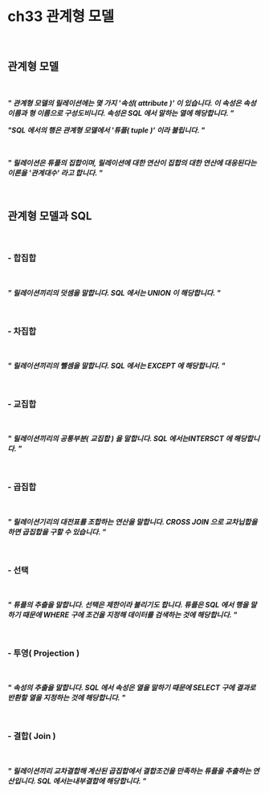 # ch33 관계형 모델

<br />

## 관계형 모델

<br />

>
***" 관계형 모델의 릴레이션에는 몇 가지 '속성( attribute )' 이 있습니다. 이 속성은 속성이름과 형 이름으로 구성도비니다. 속성은 SQL 에서 말하는 열에 해당합니다. "***
>

>
***"SQL 에서의 행은 관계형 모델에서 '튜플( tuple )' 이라 불립니다. "***
>

<br />

>
***" 릴레이션은 튜플의 집합이며, 릴레이션에 대한 연산이 집합의 대한 연산에 대응된다는 이론을 '관계대수' 라고 합니다.  "***
>

<br />

## 관계형 모델과 SQL

<br />

### - 합집합

<br />

>
***" 릴레이션끼리의 덧셈을 말합니다. SQL 에서는 UNION 이 해당합니다. "***
>

<br />

### - 차집합

<br />

>
***" 릴레이션끼리의 뺄셈을 말합니다. SQL 에서는 EXCEPT 에 해당합니다. "***
>

<br />

### - 교집합

<br />

>
***" 릴레이션끼리의 공통부분( 교집합 ) 을 말합니다. SQL 에서는INTERSCT 에 해당합니다. "***
>

<br />

### - 곱집합

<br />

>
***" 릴레이션기리의 대전표를 조합하는 연산을 말합니다. CROSS JOIN 으로 교차닙합을 하면 곱집합을 구할 수 있습니다. "***
>

<br />

### - 선택

<br />

>
***" 튜플의 추츨을 말합니다. 선택은 제한이라 불리기도 합니다. 튜플은 SQL 에서 행을 말하기 때문에 WHERE 구에 조건을 지정해 데이터를 검색하는 것에 해당합니다. "***
>

<br />

### - 투영( Projection )

<br />

>
***" 속성의 추출을 말합니다. SQL 에서 속성은 열을 말하기 때문에 SELECT 구에 결과로 반환할 열을 지정하는 것에 해당합니다. "***
>


<br />

### - 결합( Join )

<br />

>
***" 릴레이션끼리 교차결합해 계산된 곱집합에서 결합조건을 만족하는 튜플을 추출하는 연산입니다. SQL 에서는내부결합에 해당합니다. "***
>

<br />
